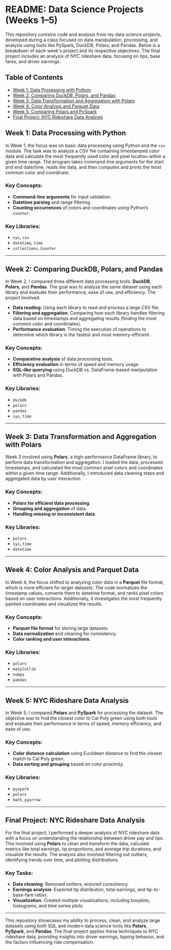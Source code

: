 # README: Data Science Projects (Weeks 1–5)

This repository contains code and analysis from my data science projects, developed during a class focused on data manipulation, processing, and analysis using 
tools like PySpark, DuckDB, Polars, and Pandas. Below is a breakdown of each week's project and its respective objectives. The final project includes an 
analysis of NYC rideshare data, focusing on tips, base fares, and driver earnings.

## Table of Contents

* [Week 1: Data Processing with Python](#Week-1:-Data-Processing-with-Python)
* [Week 2: Comparing DuckDB, Polars, and Pandas](#Week-2:-Comparing-DuckDB,-Polars,-and-Pandas)
* [Week 3: Data Transformation and Aggregation with Polars](#Week-3:-data-transformation-and-aggregation-with-polars)
* [Week 4: Color Analysis and Parquet Data](#Week-4:-color-analysis-and-parquet-data)
* [Week 5: Comparing Polars and PySpark](#Week-5:-comparing-polars-and-pyspark)
* [Final Project: NYC Rideshare Data Analysis](#Final-project:-NYC-rideshare-data-analysis)

## Week 1: Data Processing with Python

In Week 1, the focus was on basic data processing using Python and the `csv` module. The task was to analyze a CSV file containing timestamped color data and 
calculate the most frequently used color and pixel location within a given time range. The program takes command-line arguments for the start and end date/time, 
reads the data, and then computes and prints the most common color and coordinate.

### Key Concepts:

* **Command-line arguments** for input validation.
* **Datetime parsing** and range filtering.
* **Counting occurrences** of colors and coordinates using Python’s `Counter`.

### Key Libraries:

* `sys`, `csv`
* `datetime`, `time`
* `collections.Counter`

---

## Week 2: Comparing DuckDB, Polars, and Pandas

In Week 2, I compared three different data processing tools: **DuckDB**, **Polars**, and **Pandas**. The goal was to analyze the same dataset using each library and 
evaluate their performance, ease of use, and efficiency. The project involved:

* **Data reading**: Using each library to read and process a large CSV file.
* **Filtering and aggregation**: Comparing how each library handles filtering data based on timestamps and aggregating results
  (finding the most common color and coordinates).
* **Performance evaluation**: Timing the execution of operations to determine which library is the fastest and most memory-efficient.

### Key Concepts:

* **Comparative analysis** of data processing tools.
* **Efficiency evaluation** in terms of speed and memory usage.
* **SQL-like querying** using DuckDB vs. DataFrame-based manipulation with Polars and Pandas.

### Key Libraries:

* `duckdb`
* `polars`
* `pandas`
* `sys`, `time`

---

## Week 3: Data Transformation and Aggregation with Polars

Week 3 involved using **Polars**, a high-performance DataFrame library, to perform data transformation and aggregation. I loaded the data, processed timestamps, and calculated the most common pixel colors and coordinates within a given time range. Additionally, I introduced data cleaning steps and aggregated data by user interaction.

### Key Concepts:

* **Polars for efficient data processing**.
* **Grouping and aggregation** of data.
* **Handling missing or inconsistent data**.

### Key Libraries:

* `polars`
* `sys`, `time`
* `datetime`

---

## Week 4: Color Analysis and Parquet Data

In Week 4, the focus shifted to analyzing color data in a **Parquet** file format, which is more efficient for larger datasets. The code normalizes the timestamp values, converts them to datetime format, and ranks pixel colors based on user interactions. Additionally, it investigates the most frequently painted coordinates and visualizes the results.

### Key Concepts:

* **Parquet file format** for storing large datasets.
* **Data normalization** and cleaning for consistency.
* **Color ranking and user interactions**.

### Key Libraries:

* `polars`
* `matplotlib`
* `numpy`
* `pandas`

---

## Week 5: NYC Rideshare Data Analysis

In Week 5, I compared **Polars** and **PySpark** for processing the dataset. The objective was to find the closest color to Cal Poly green using both tools and evaluate their performance in terms of speed, memory efficiency, and ease of use.

### Key Concepts:

* **Color distance calculation** using Euclidean distance to find the closest match to Cal Poly green.
* **Data sorting and grouping** based on color proximity.

### Key Libraries:

* `pyspark`
* `polars`
* `math`, `pyarrow`

---

## Final Project: NYC Rideshare Data Analysis

For the final project, I performed a deeper analysis of NYC rideshare data with a focus on understanding the relationship between driver pay and tips. This involved using **Polars** to clean and transform the data, calculate metrics like total earnings, tip proportions, and average trip durations, and visualize the results. The analysis also involved filtering out outliers, identifying trends over time, and plotting distributions.

### Key Tasks:

* **Data cleaning**: Removed outliers, ensured consistency.
* **Earnings analysis**: Explored tip distribution, total earnings, and tip-to-base-fare ratios.
* **Visualization**: Created multiple visualizations, including boxplots, histograms, and time series plots.

---

This repository showcases my ability to process, clean, and analyze large datasets using both SQL and modern data science tools like **Polars**, **PySpark**, and **Pandas**. The final project applies these techniques to NYC rideshare data, providing insights into driver earnings, tipping behavior, and the factors influencing ride compensation.

